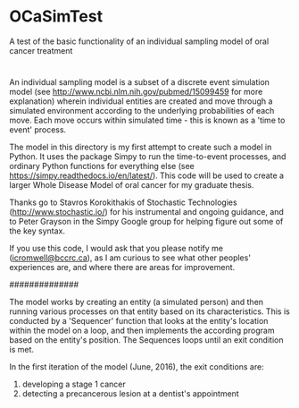# OCaSimTest
A test of the basic functionality of an individual sampling model of oral cancer treatment
#

An individual sampling model is a subset of a discrete event simulation model (see http://www.ncbi.nlm.nih.gov/pubmed/15099459
for more explanation) wherein individual entities are created and move through a simulated environment according to the underlying
probabilities of each move. Each move occurs within simulated time - this is known as a 'time to event' process.

The model in this directory is my first attempt to create such a model in Python. It uses the package Simpy to run the
time-to-event processes, and ordinary Python functions for everything else (see https://simpy.readthedocs.io/en/latest/). This
code will be used to create a larger Whole Disease Model of oral cancer for my graduate thesis.

Thanks go to Stavros Korokithakis of Stochastic Technologies (http://www.stochastic.io/) for his instrumental and ongoing guidance,
and to Peter Grayson in the Simpy Google group for helping figure out some of the key syntax.

If you use this code, I would ask that you please notify me (icromwell@bccrc.ca), as I am curious to see what other peoples'
experiences are, and where there are areas for improvement.

##############

The model works by creating an entity (a simulated person) and then running various processes on that entity based on its
characteristics. This is conducted by a 'Sequencer' function that looks at the entity's location within the model on a loop,
and then implements the according program based on the entity's position. The Sequences loops until an exit condition is met.

In the first iteration of the model (June, 2016), the exit conditions are:
1) developing a stage 1 cancer
2) detecting a precancerous lesion at a dentist's appointment
